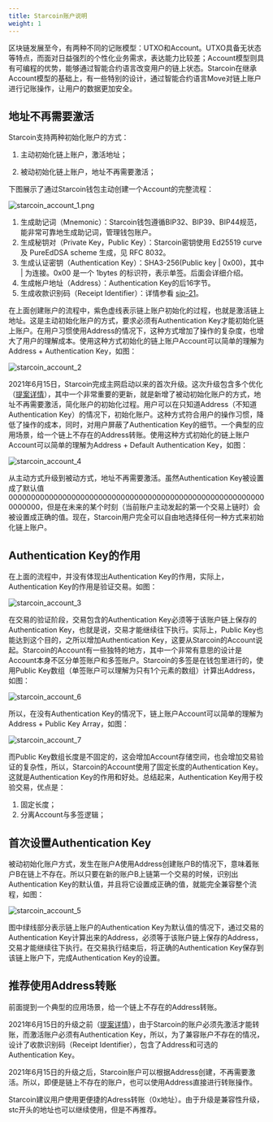 ```yaml
---
title: Starcoin账户说明
weight: 1
---
```


区块链发展至今，有两种不同的记账模型：UTXO和Account。UTXO具备无状态等特点，而面对日益强烈的个性化业务需求，表达能力比较差；Account模型则具有可编程的优势，能够通过智能合约语言改变用户的链上状态。Starcoin在继承Account模型的基础上，有一些特别的设计，通过智能合约语言Move对链上账户进行记账操作，让用户的数据更加安全。

## 地址不再需要激活

Starcoin支持两种初始化账户的方式：

  1. 主动初始化链上账户，激活地址；

  2. 被动初始化链上账户，地址不再需要激活；

下图展示了通过Starcoin钱包主动创建一个Account的完整流程：

![starcoin_account_1.png](/img/account/starcoin_account_1.png)

1. 生成助记词（Mnemonic）：Starcoin钱包遵循BIP32、BIP39、BIP44规范，能非常可靠地生成助记词，管理钱包账户。
2. 生成秘钥对（Private Key，Public Key）：Starcoin密钥使用 Ed25519 curve 及 PureEdDSA scheme 生成，见 RFC 8032。
3. 生成认证密钥（Authentication Key）：SHA3-256(Public key | 0x00)，其中 | 为连接。0x00 是一个 1bytes 的标识符，表示单签。后面会详细介绍。
4. 生成帐户地址（Address）：Authentication Key的后16字节。
5. 生成收款识别码（Receipt Identifier）：详情参看 [sip-21](https://starcoin.org/en/developer/sips/sip-21/)。

在上面创建账户的流程中，紫色虚线表示链上账户初始化的过程，也就是激活链上地址。这是主动初始化账户的方式，要求必须有Authentication Key才能初始化链上账户。在用户习惯使用Address的情况下，这种方式增加了操作的复杂度，也增大了用户的理解成本。使用这种方式初始化的链上账户Account可以简单的理解为Address + Authentication Key，如图：

![starcoin_account_2](/img/account/starcoin_account_2.png)

2021年6月15日，Starcoin完成主网启动以来的首次升级。这次升级包含多个优化（[提案详情](https://starcoin.org/zh/news/post/starcoin_stdlib_upgrade_v5/)），其中一个非常重要的更新，就是新增了被动初始化账户的方式，地址不再需要激活，简化账户的初始化过程。用户可以在只知道Address（不知道Authentication Key）的情况下，初始化账户。这种方式符合用户的操作习惯，降低了操作的成本，同时，对用户屏蔽了Authentication Key的细节。一个典型的应用场景，给一个链上不存在的Address转账。使用这种方式初始化的链上账户Account可以简单的理解为Address + Default Authentication Key，如图：

![starcoin_account_4](/img/account/starcoin_account_4.png)

从主动方式升级到被动方式，地址不再需要激活。虽然Authentication Key被设置成了默认值0000000000000000000000000000000000000000000000000000000000000000，但是在未来的某个时刻（当前账户主动发起的第一个交易上链时）会被设置成正确的值。现在，Starcoin用户完全可以自由地选择任何一种方式来初始化链上账户。

## Authentication Key的作用

在上面的流程中，并没有体现出Authentication Key的作用，实际上，Authentication Key的作用是验证交易。如图：

![starcoin_account_3](/img/account/starcoin_account_3.png)

在交易的验证阶段，交易包含的Authentication Key必须等于该账户链上保存的Authentication Key，也就是说，交易才能继续往下执行。实际上，Public Key也能达到这个目的，之所以增加Authentication Key，这要从Starcoin的Account说起。Starcoin的Account有一些独特的地方，其中一个非常有意思的设计是Account本身不区分单签账户和多签账户。Starcoin的多签是在钱包里进行的，使用Public Key数组（单签账户可以理解为只有1个元素的数组）计算出Address，如图：

![starcoin_account_6](/img/account/starcoin_account_6.png)

所以，在没有Authentication Key的情况下，链上账户Account可以简单的理解为Address + Public Key Array，如图：

![starcoin_account_7](/img/account/starcoin_account_7.png)

而Public Key数组长度是不固定的，这会增加Account存储空间，也会增加交易验证的复杂性，所以，Starcoin的Account使用了固定长度的Authentication Key。这就是Authentication Key的作用和好处。总结起来，Authentication Key用于校验交易，优点是：

1. 固定长度；
2. 分离Account与多签逻辑；

## 首次设置Authentication Key

被动初始化账户方式，发生在账户A使用Address创建账户B的情况下，意味着账户B在链上不存在。所以只要在新的账户B上链第一个交易的时候，识别出Authentication Key的默认值，并且将它设置成正确的值，就能完全兼容整个流程，如图：

![starcoin_account_5](/img/account/starcoin_account_5.png)

图中绿线部分表示链上账户的Authentication Key为默认值的情况下，通过交易的Authentication Key计算出来的Address，必须等于该账户链上保存的Address，交易才能继续往下执行。在交易执行结束后，将正确的Authentication Key保存到该链上账户下，完成Authentication Key的设置。

## 推荐使用Address转账

前面提到一个典型的应用场景，给一个链上不存在的Address转账。

2021年6月15日的升级之前（[提案详情](https://starcoin.org/zh/news/post/starcoin_stdlib_upgrade_v5/)），由于Starcoin的账户必须先激活才能转账，而激活账户必须有Authentication Key，所以，为了兼容账户不存在的情况，设计了收款识别码（Receipt Identifier），包含了Address和可选的Authentication Key。

2021年6月15日的升级之后，Starcoin账户可以根据Address创建，不再需要激活。所以，即便是链上不存在的账户，也可以使用Address直接进行转账操作。

Starcoin建议用户使用更便捷的Adress转账（0x地址）。由于升级是兼容性升级，stc开头的地址也可以继续使用，但是不再推荐。